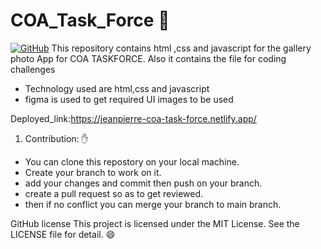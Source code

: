 # COA_Task_Force :muscle:
[![GitHub](https://badgen.net/badge/icon/github?icon=github&label)](https://github.com)
This repository contains html ,css and javascript for the gallery photo App for COA TASKFORCE.
Also it contains the file for coding challenges 
* Technology used are html,css and javascript
* figma is used to get required UI images to be used
  

Deployed_link:https://jeanpierre-coa-task-force.netlify.app/


1. Contribution: :hand:
* You can clone this repostory on your local machine.
* Create your branch to work on it.
* add your changes and commit then push on your branch.
* create a pull request so as to get reviewed.
* then if no conflict you can merge your branch to main branch. 

GitHub license This project is licensed under the MIT License. See the LICENSE file for detail. :smile: